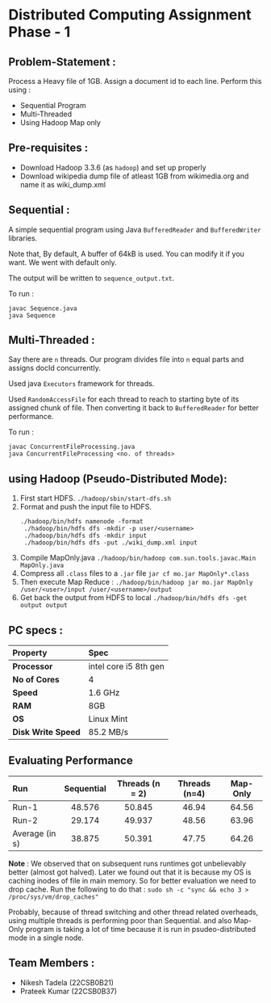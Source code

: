 # Distributed Computing Assignment Phase - 1

## Problem-Statement : 

Process a Heavy file of 1GB. Assign a document id to each line. Perform this using : 
- Sequential Program
- Multi-Threaded
- Using Hadoop Map only

## Pre-requisites : 

- Download Hadoop 3.3.6 (as `hadoop`) and set up properly
- Download wikipedia dump file of atleast 1GB from wikimedia.org and name it as wiki_dump.xml

## Sequential : 

A simple sequential program using Java `BufferedReader` and `BufferedWriter` libraries.

Note that, By default, A buffer of 64kB is used. You can modify it if you want. We went with default only.

The output will be written to `sequence_output.txt`.

To run : 
```
javac Sequence.java
java Sequence
```

## Multi-Threaded : 

Say there are `n` threads. Our program divides file into `n` equal parts and assigns docId concurrently.

Used java `Executors` framework for threads.

Used `RandomAccessFile` for each thread to reach to starting byte of its assigned chunk of file. Then converting it back to `BufferedReader` 
for better performance.

To run : 
```
javac ConcurrentFileProcessing.java
java ConcurrentFileProcessing <no. of threads>
```

## using Hadoop (Pseudo-Distributed Mode): 

1. First start HDFS.
   `./hadoop/sbin/start-dfs.sh`
2. Format and push the input file to HDFS.
   ```
   ./hadoop/bin/hdfs namenode -format
    ./hadoop/bin/hdfs dfs -mkdir -p user/<username>
    ./hadoop/bin/hdfs dfs -mkdir input
    ./hadoop/bin/hdfs dfs -put ./wiki_dump.xml input
   ```
3. Compile MapOnly.java
   `./hadoop/bin/hadoop com.sun.tools.javac.Main MapOnly.java`
4. Compress all `.class` files to a `.jar` file
   `jar cf mo.jar MapOnly*.class`
5. Then execute Map Reduce :
   `./hadoop/bin/hadoop jar mo.jar MapOnly /user/<user>/input /user/<username>/output`
6. Get back the output from HDFS to local
   `./hadoop/bin/hdfs dfs -get output output`

## PC specs : 

| **Property**    | **Spec** |
| :--- | :--- |
| **Processor**  | intel core i5 8th gen    |
| **No of Cores** | 4 |
| **Speed** | 1.6 GHz
| **RAM** | 8GB    |
| **OS** | Linux Mint    |
| **Disk Write Speed** | 85.2 MB/s | 

## Evaluating Performance

| **Run** | **Sequential** | **Threads (n = 2)** | **Threads (n=4)** | **Map-Only** |
| :--- | :---:  | :---: | :---: | :---: |
| Run-1 | 48.576 | 50.845 | 46.94 | 64.56 |
| Run-2 | 29.174 | 49.937 | 48.56 | 63.96 |
| Average (in s) | 38.875 | 50.391 | 47.75 | 64.26 |

**Note** : We observed that on subsequent runs runtimes got unbelievably better (almost got halved). Later we found out that it is because my OS is caching inodes of file in main memory. So for better evaluation we need to drop cache. Run the following to do that : 
`sudo sh -c "sync && echo 3 > /proc/sys/vm/drop_caches"`

Probably, because of thread switching and other thread related overheads, using multiple threads is performing poor than Sequential. and also Map-Only program is taking a lot of time because it is run in psudeo-distributed mode in a single node.

## Team Members : 
- Nikesh Tadela (22CSB0B21)
- Prateek Kumar (22CSB0B37)



  
